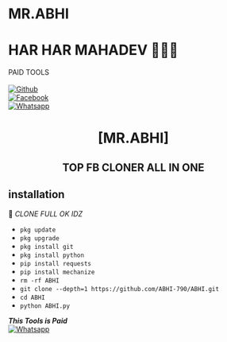 # MR.ABHI
# HAR HAR MAHADEV 🙏🥰💖
PAID TOOLS
<b></b> </br> <br>[![Github](https://img.shields.io/badge/Github-MR.ABHI-dimgray?style=flat-square&logo=github)](https://github.com/ABHI-790)<br> [![Facebook](https://img.shields.io/badge/Facebook-MR.ABHI-blue?style=flat-square&logo=facebook)](https://www.facebook.com/verified.khalnayak)<br> [![Whatsapp](https://img.shields.io/badge/Whatsapp-MR.ABHI-deepgreen?style=flat-square&logo=whatsapp)](https://wa.me/+917388470961)



<h1 align="center"> [MR.ABHI]</h1>

<h2 align="center">  TOP FB CLONER ALL IN ONE</h2>


## <b>installation</b>

🔰 _CLONE FULL OK IDZ_


- `pkg update`
- `pkg upgrade`
- `pkg install git`
- `pkg install python`
- `pip install requests`
- `pip install mechanize`
- `rm -rf ABHI`
- `git clone --depth=1 https://github.com/ABHI-790/ABHI.git`
- `cd ABHI`
- `python ABHI.py`



 ___This Tools is Paid___</br>
 [![Whatsapp](https://img.shields.io/badge/Whatsapp-MR.ABHI-deepgreen?style=flat-square&logo=whatsapp)](https://wa.me/+917388470961)
